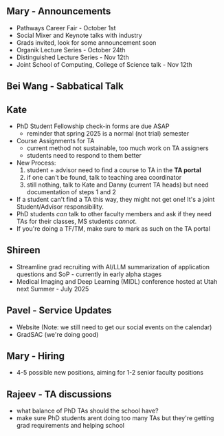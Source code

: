 ## Mary - Announcements
- Pathways Career Fair - October 1st
- Social Mixer and Keynote talks with industry
- Grads invited, look for some announcement soon
- Organik Lecture Series - October 24th
- Distinguished Lecture Series - Nov 12th
- Joint School of Computing, College of Science talk - Nov 12th

## Bei Wang - Sabbatical Talk
## Kate
- PhD Student Fellowship check-in forms are due ASAP
	- reminder that spring 2025 is a normal (not trial) semester
- Course Assignments for TA
	- current method not sustainable, too much work on TA assigners
	- students need to respond to them better
- New Process:
	1. student + advisor need to find a course to TA in the **TA portal**
	2. if one can't be found, talk to teaching area coordinator
	3. still nothing, talk to Kate and Danny (current TA heads) but need documentation of steps 1 and 2
- If a student can't find a TA this way, they might not get one! It's a joint Student/Advisor responsibility.
- PhD students *can* talk to other faculty members and ask if they need TAs for their classes, MS students *cannot*.
- If you're doing a TF/TM, make sure to mark as such on the TA portal

## Shireen
- Streamline grad recruiting with AI/LLM summarization of application questions and SoP - currently in early alpha stages
- Medical Imaging and Deep Learning (MIDL) conference hosted at Utah next Summer - July 2025

## Pavel - Service Updates
- Website (Note: we still need to get our social events on the calendar)
- GradSAC (we're doing good)

## Mary - Hiring
- 4-5 possible new positions, aiming for 1-2 senior faculty positions

## Rajeev - TA discussions
- what balance of PhD TAs should the school have?
- make sure PhD students arent doing too many TAs but they're getting grad requirements and helping school
